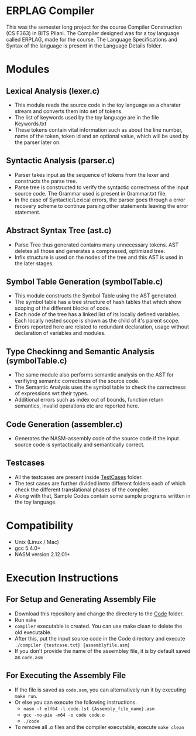# **ERPLAG Compiler**
This was the semester long project for the course Compiler Construction (CS F363) in BITS Pilani. The Compiler designed was for a toy language called ERPLAG, made for the course. The Language Specifications and Syntax of the language is present in the Language Details folder.

# Modules
## Lexical Analysis (lexer.c)
- This module reads the source code in the toy language as a charater stream and converts them into set of tokens.
- The list of keywords used by the toy language are in the file Keywords.txt
- These tokens contain vital information such as about the line number, name of the token, token id and an optional value, which will be used by the parser later on.

## Syntactic Analysis (parser.c)
- Parser takes input as the sequence of tokens from the lexer and constructs the parse tree.
- Parse tree is constructed to verify the syntactic correctness of the input source code. The Grammar used is present in Grammar.txt file.
- In the case of Syntactic/Lexical errors, the parser goes through a error recovery scheme to continue parsing other statements leaving the error statement.

## Abstract Syntax Tree (ast.c)
- Parse Tree thus generated contains many unnecessary tokens. AST deletes all those and generates a compressed, optimized tree.
- Infix structure is used on the nodes of the tree and this AST is used in the later stages.

## Symbol Table Generation (symbolTable.c)
- This module constructs the Symbol Table using the AST generated.
- The symbol table has a tree structure of hash tables that which show scoping of the different blocks of code.
- Each node of the tree has a linked list of its locally defined variables. Each locally nested scope is shown as the child of it's parent scope.
- Errors reported here are related to redundant declaration, usage without declaration of variables and modules.

## Type Checkinng and Semantic Analysis (symbolTable.c)
- The same module also performs semantic analysis on the AST for verifiying semantic correctness of the source code.
- The Semantic Analysis uses the symbol table to check the correctness of expressions wrt their types. 
- Additional errors such as index out of bounds, function return semantics, invalid operations etc are reported here.


## Code Generation (assembler.c)
- Generates the NASM-assembly code of the source code if the input source code is syntactically and semantically correct.

## Testcases
- All the testcases are present inside [TestCases](TestCases) folder.
- The test cases are further divided innto different folders each of which check the different translational phases of the compiler.
- Along with that, Sample Codes contain some sample programs written in the toy language.

# Compatibility
- Unix (Linux / Mac)
- gcc 5.4.0+
- NASM version 2.12.01+

# Execution Instructions
## For Setup and Generating Assembly File
- Download this repository and change the directory to the [Code](Code) folder.
- Run `make`
- `compiler` executable is created.
You can use make clean to delete the old executable.
- After this, put the input source code in the Code directory and execute `./compiler {testcase.txt} {assemblyfile.asm}`
- If you don't provide the name of the assembley file, it is by default saved as `code.asm`

## For Executing the Assembly File
- If the file is saved as `code.asm`, you can alternatively run it by executing `make run`.
- Or else you can execute the following instructions.
    - `nasm -f elf64 -l code.lst {Assembly_file_name}.asm`
    - `gcc -no-pie -m64 -o code code.o`
    - `./code`
- To remove all .o files and the compiler executable, execute `make clean`
